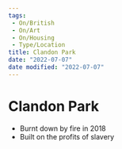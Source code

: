 ```yaml
---
tags:
 - On/British
 - On/Art
 - On/Housing
 - Type/Location
title: Clandon Park
date: "2022-07-07"
date modified: "2022-07-07"
---
```


# Clandon Park
- Burnt down by fire in 2018
- Built on the profits of slavery
